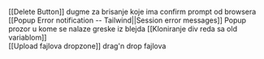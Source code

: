 [[Delete Button]] dugme za brisanje koje ima confirm prompt od browsera
[[Popup Error notification -- Tailwind||Session error messages]] Popup prozor u kome se nalaze greske iz blejda
[[Kloniranje div reda sa old variablom]]\
[[Upload fajlova dropzone]] drag'n drop fajlova 